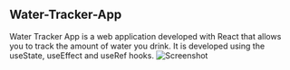 ## Water-Tracker-App

Water Tracker App is a web application developed with React that allows you to track the amount of water you drink. It is developed using the useState, useEffect and useRef hooks.
![Screenshot](./web-screenshot.png)
